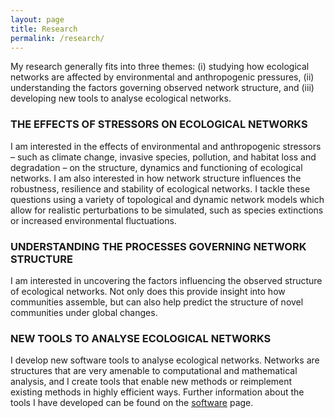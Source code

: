 ```yaml
---
layout: page
title: Research
permalink: /research/
---
```



My research generally fits into three themes: (i) studying how ecological networks are affected by environmental and anthropogenic pressures, (ii) understanding the factors governing observed network structure, and (iii) developing new tools to analyse ecological networks.

### THE EFFECTS OF STRESSORS ON ECOLOGICAL NETWORKS

I am interested in the effects of environmental and anthropogenic stressors – such as climate change, invasive species, pollution, and habitat loss and degradation – on the structure, dynamics and functioning of ecological networks. I am also interested in how network structure influences the robustness, resilience and stability of ecological networks. I tackle these questions using a variety of topological and dynamic network models which allow for realistic perturbations to be simulated, such as species extinctions or increased environmental fluctuations.

### UNDERSTANDING THE PROCESSES GOVERNING NETWORK STRUCTURE

I am interested in uncovering the factors influencing the observed structure of ecological networks. Not only does this provide insight into how communities assemble, but can also help predict the structure of novel communities under global changes.

### NEW TOOLS TO ANALYSE ECOLOGICAL NETWORKS

I develop new software tools to analyse ecological networks. Networks are structures that are very amenable to computational and mathematical analysis, and I create tools that enable new methods or reimplement existing methods in highly efficient ways. Further information about the tools I have developed can be found on the [software](/software) page.
